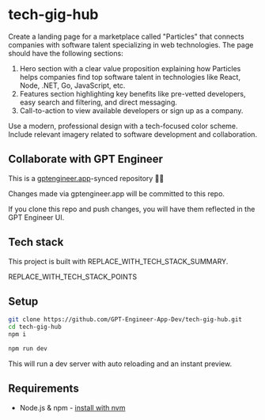 # tech-gig-hub

Create a landing page for a marketplace called "Particles" that connects companies with software talent specializing in web technologies. The page should have the following sections:

1. Hero section with a clear value proposition explaining how Particles helps companies find top software talent in technologies like React, Node, .NET, Go, JavaScript, etc. 
2. Features section highlighting key benefits like pre-vetted developers, easy search and filtering, and direct messaging.
3. Call-to-action to view available developers or sign up as a company.

Use a modern, professional design with a tech-focused color scheme. Include relevant imagery related to software development and collaboration.

## Collaborate with GPT Engineer

This is a [gptengineer.app](https://gptengineer.app)-synced repository 🌟🤖

Changes made via gptengineer.app will be committed to this repo.

If you clone this repo and push changes, you will have them reflected in the GPT Engineer UI.

## Tech stack

This project is built with REPLACE_WITH_TECH_STACK_SUMMARY.

REPLACE_WITH_TECH_STACK_POINTS

## Setup

```sh
git clone https://github.com/GPT-Engineer-App-Dev/tech-gig-hub.git
cd tech-gig-hub
npm i
```

```sh
npm run dev
```

This will run a dev server with auto reloading and an instant preview.

## Requirements

- Node.js & npm - [install with nvm](https://github.com/nvm-sh/nvm#installing-and-updating)
